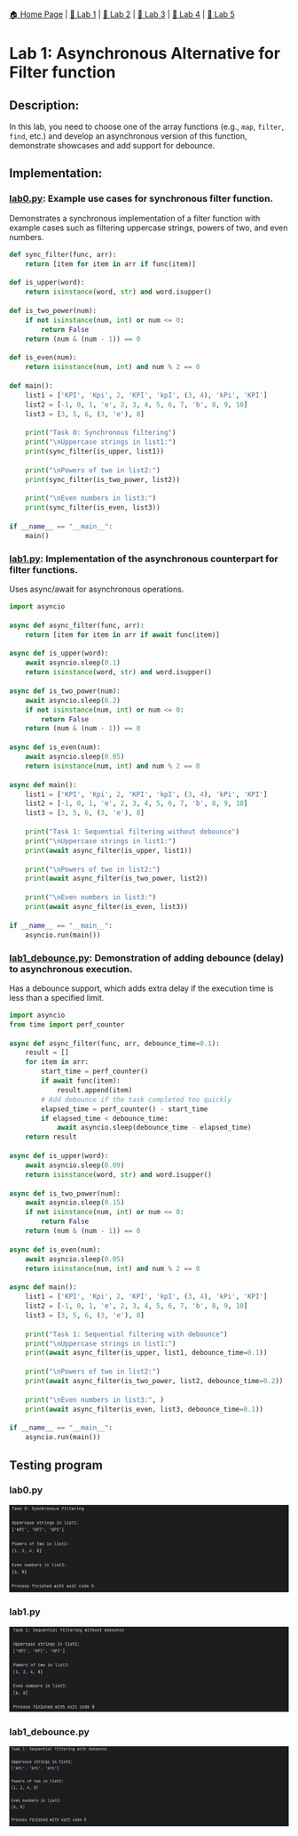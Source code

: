 [🏠 Home Page](../) | [📝 Lab 1](../lab1/) | [📝 Lab 2](../lab2/) | [📝 Lab 3](../lab3/) | [📝 Lab 4](../lab4/) | [📝 Lab 5](../lab5/)

# Lab 1: Asynchronous Alternative for Filter function
## Description:
In this lab, you need to choose one of the array functions (e.g., `map`, `filter`, `find`, etc.) and develop an asynchronous version of this function, demonstrate showcases and add support for debounce.
## Implementation:

### [lab0.py](./lab0.py): Example use cases for synchronous filter function.
Demonstrates a synchronous implementation of a filter function with example cases such as filtering uppercase strings, powers of two, and even numbers.
```python
def sync_filter(func, arr):
    return [item for item in arr if func(item)]

def is_upper(word):
    return isinstance(word, str) and word.isupper()

def is_two_power(num):
    if not isinstance(num, int) or num <= 0:
        return False
    return (num & (num - 1)) == 0

def is_even(num):
    return isinstance(num, int) and num % 2 == 0

def main():
    list1 = ['KPI', 'Kpi', 2, 'KPI', 'kpI', (3, 4), 'kPi', 'KPI']
    list2 = [-1, 0, 1, 'e', 2, 3, 4, 5, 6, 7, 'b', 8, 9, 10]
    list3 = [3, 5, 6, (3, 'e'), 8]

    print("Task 0: Synchronous filtering")
    print("\nUppercase strings in list1:")
    print(sync_filter(is_upper, list1))

    print("\nPowers of two in list2:")
    print(sync_filter(is_two_power, list2))

    print("\nEven numbers in list3:")
    print(sync_filter(is_even, list3))

if __name__ == "__main__":
    main()
```

### [lab1.py](./lab1.py): Implementation of the asynchronous counterpart for filter functions.
Uses async/await for asynchronous operations.
```python
import asyncio

async def async_filter(func, arr):
    return [item for item in arr if await func(item)]

async def is_upper(word):
    await asyncio.sleep(0.1)
    return isinstance(word, str) and word.isupper()

async def is_two_power(num):
    await asyncio.sleep(0.2)
    if not isinstance(num, int) or num <= 0:
        return False
    return (num & (num - 1)) == 0

async def is_even(num):
    await asyncio.sleep(0.05)
    return isinstance(num, int) and num % 2 == 0

async def main():
    list1 = ['KPI', 'Kpi', 2, 'KPI', 'kpI', (3, 4), 'kPi', 'KPI']
    list2 = [-1, 0, 1, 'e', 2, 3, 4, 5, 6, 7, 'b', 8, 9, 10]
    list3 = [3, 5, 6, (3, 'e'), 8]

    print("Task 1: Sequential filtering without debounce")
    print("\nUppercase strings in list1:")
    print(await async_filter(is_upper, list1))

    print("\nPowers of two in list2:")
    print(await async_filter(is_two_power, list2))

    print("\nEven numbers in list3:")
    print(await async_filter(is_even, list3))

if __name__ == "__main__":
    asyncio.run(main())
```

### [lab1_debounce.py](./lab1_debounce.py): Demonstration of adding debounce (delay) to asynchronous execution.
Has a debounce support, which adds extra delay if the execution time is less than a specified limit.
```python
import asyncio
from time import perf_counter

async def async_filter(func, arr, debounce_time=0.1):
    result = []
    for item in arr:
        start_time = perf_counter()
        if await func(item):
            result.append(item)
        # Add debounce if the task completed too quickly
        elapsed_time = perf_counter() - start_time
        if elapsed_time < debounce_time:
            await asyncio.sleep(debounce_time - elapsed_time)
    return result

async def is_upper(word):
    await asyncio.sleep(0.09)
    return isinstance(word, str) and word.isupper()

async def is_two_power(num):
    await asyncio.sleep(0.15)
    if not isinstance(num, int) or num <= 0:
        return False
    return (num & (num - 1)) == 0

async def is_even(num):
    await asyncio.sleep(0.05)
    return isinstance(num, int) and num % 2 == 0

async def main():
    list1 = ['KPI', 'Kpi', 2, 'KPI', 'kpI', (3, 4), 'kPi', 'KPI']
    list2 = [-1, 0, 1, 'e', 2, 3, 4, 5, 6, 7, 'b', 8, 9, 10]
    list3 = [3, 5, 6, (3, 'e'), 8]

    print("Task 1: Sequential filtering with debounce")
    print("\nUppercase strings in list1:")
    print(await async_filter(is_upper, list1, debounce_time=0.1))

    print("\nPowers of two in list2:")
    print(await async_filter(is_two_power, list2, debounce_time=0.2))

    print("\nEven numbers in list3:", )
    print(await async_filter(is_even, list3, debounce_time=0.1))

if __name__ == "__main__":
    asyncio.run(main())
```

## Testing program

### lab0.py
<img src="./media/1.png">

### lab1.py
<img src="./media/2.png">

### lab1_debounce.py
<img src="./media/3.png">

